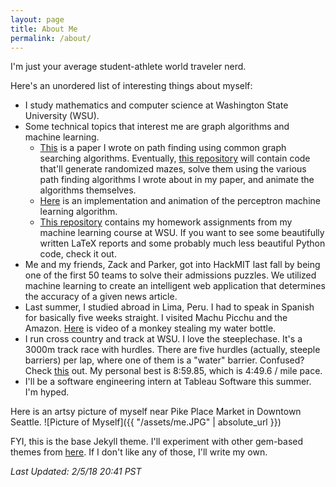 ```yaml
---
layout: page
title: About Me
permalink: /about/
---
```

I'm just your average student-athlete world traveler nerd.

Here's an unordered list of interesting things about myself:
* I study mathematics and computer science at Washington State University (WSU).
* Some technical topics that interest me are graph algorithms and machine learning.
  * [This](https://www.slideshare.net/slideshow/embed_code/key/C9LWnT6EpmBCQB) is a paper I wrote on path finding using common graph searching algorithms. Eventually, [this repository](https://github.com/kylerlittle/maze-viz) will contain code that'll generate randomized mazes, solve them using the various path finding algorithms I wrote about in my paper, and animate the algorithms themselves.
  * [Here](https://github.com/kylerlittle/perceptron) is an implementation and animation of the perceptron machine learning algorithm.
  * [This repository](https://github.com/kylerlittle/machine-learning) contains my homework assignments from my machine learning course at WSU. If you want to see some beautifully written LaTeX reports and some probably much less beautiful Python code, check it out.
* Me and my friends, Zack and Parker, got into HackMIT last fall by being one of the first 50 teams to solve their admissions puzzles. We utilized machine learning to create an intelligent web application that determines the accuracy of a given news article.
* Last summer, I studied abroad in Lima, Peru. I had to speak in Spanish for basically five weeks straight. I visited Machu Picchu and the Amazon. [Here](https://www.youtube.com/watch?v=MXvyFoT9HGc&app=desktop) is video of a monkey stealing my water bottle.
* I run cross country and track at WSU. I love the steeplechase. It's a 3000m track race with hurdles. There are five hurdles (actually, steeple barriers) per lap, where one of them is a "water" barrier. Confused? Check [this](https://www.instagram.com/p/BSC5CZhjC5V/?taken-by=kylerlittle) out. My personal best is 8:59.85, which is 4:49.6 / mile pace.
* I'll be a software engineering intern at Tableau Software this summer. I'm hyped.

Here is an artsy picture of myself near Pike Place Market in Downtown Seattle.
![Picture of Myself]({{ "/assets/me.JPG" | absolute_url }})

FYI, this is the base Jekyll theme. I'll experiment with other gem-based themes from [here](https://rubygems.org/search?utf8=%E2%9C%93&query=jekyll-theme). If I don't like any of those, I'll write my own.

*Last Updated: 2/5/18 20:41 PST*